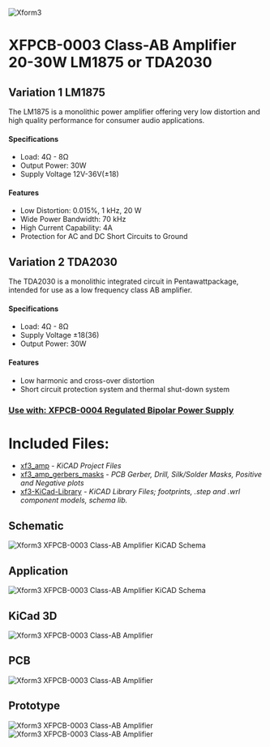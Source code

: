 ![Xform3](https://i.imgur.com/pRafEib.png)

# XFPCB-0003 Class-AB Amplifier 20-30W LM1875 or TDA2030

## Variation 1 LM1875
The LM1875 is a monolithic power amplifier offering very low distortion and high quality performance for consumer audio applications.
#### Specifications 
- Load: 4Ω - 8Ω 
- Output Power: 30W
- Supply Voltage 12V-36V(±18)
#### Features
- Low Distortion: 0.015%, 1 kHz, 20 W
- Wide Power Bandwidth: 70 kHz
- High Current Capability: 4A
- Protection for AC and DC Short Circuits to Ground

## Variation 2 TDA2030
The TDA2030 is a monolithic integrated circuit in Pentawattpackage, intended for use as a low frequency class AB amplifier.
#### Specifications 
- Load: 4Ω - 8Ω 
- Supply Voltage ±18(36)
- Output Power: 30W
#### Features
- Low harmonic and cross-over distortion
- Short circuit protection system and thermal shut-down system

### [Use with: XFPCB-0004 Regulated Bipolar Power Supply](https://github.com/xform3/xfpcb-0004-psu)

# Included Files:
* [xf3_amp](https://github.com/xform3/xfpcb-0003-amp/tree/master/xf3_amp)  - *KiCAD Project Files*
* [xf3_amp_gerbers_masks](https://github.com/xform3/xfpcb-0003-amp/tree/master/xf3_amp_gerbers_masks) - *PCB Gerber, Drill, Silk/Solder Masks, Positive and Negative plots*
* [xf3-KiCad-Library](https://github.com/xform3/xf3-KiCad-Library)  - *KiCAD Library Files; footprints, .step and .wrl component models, schema lib.*


## Schematic
![Xform3 XFPCB-0003 Class-AB Amplifier KiCAD Schema](../master/graphics/schema_channel_lm1875.png)

## Application
![Xform3 XFPCB-0003 Class-AB Amplifier KiCAD Schema](../master/graphics/XF3_amp_application_.png.png)
 
## KiCad 3D
![Xform3 XFPCB-0003 Class-AB Amplifier](../master/graphics/channel_lm1875_top.png)

## PCB
![Xform3 XFPCB-0003 Class-AB Amplifier](../master/graphics/pcb_lm1875_clad.png)

## Prototype
![Xform3 XFPCB-0003 Class-AB Amplifier](../master/graphics/channel_lm1875_front.png)
![Xform3 XFPCB-0003 Class-AB Amplifier](../master/graphics/channel_lm1875_front2.png)

